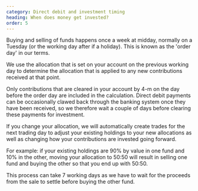 ```yaml
---
category: Direct debit and investment timing
heading: When does money get invested?
order: 5
---
```


Buying and selling of funds happens once a week at midday, normally on a Tuesday (or the working day after if a holiday). This is known as the 'order day' in our terms.

We use the allocation that is set on your account on the previous working day to determine the allocation that is applied to any new contributions received at that point.

Only contributions that are cleared in your account by 4-m on the day before the order day are included in the calculation. Direct debit payments can be occasionally clawed back through the banking system once they have been received, so we therefore wait a couple of days before clearing these payments for investment.

If you change your allocation, we will automatically create trades for the next trading day to adjust your existing holdings to your new allocations as well as changing how your contributions are invested going forward.

For example: if your existing holdings are 90% by value in one fund and 10% in the other, moving your allocation to 50:50 will result in selling one fund and buying the other so that you end up with 50:50.

This process can take 7 working days as we have to wait for the proceeds from the sale to settle before buying the other fund.